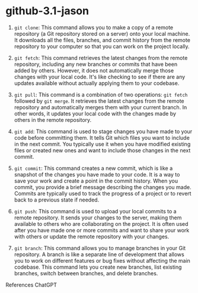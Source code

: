 # github-3.1-jason

1. `git clone`: This command allows you to make a copy of a remote repository (a Git repository stored on a server) onto your local machine. It downloads all the files, branches, and commit history from the remote repository to your computer so that you can work on the project locally.

2. `git fetch`: This command retrieves the latest changes from the remote repository, including any new branches or commits that have been added by others. However, it does not automatically merge those changes with your local code. It's like checking to see if there are any updates available without actually applying them to your codebase.

3. `git pull`: This command is a combination of two operations: `git fetch` followed by `git merge`. It retrieves the latest changes from the remote repository and automatically merges them with your current branch. In other words, it updates your local code with the changes made by others in the remote repository.

4. `git add`: This command is used to stage changes you have made to your code before committing them. It tells Git which files you want to include in the next commit. You typically use it when you have modified existing files or created new ones and want to include those changes in the next commit.

5. `git commit`: This command creates a new commit, which is like a snapshot of the changes you have made to your code. It is a way to save your work and create a point in the commit history. When you commit, you provide a brief message describing the changes you made. Commits are typically used to track the progress of a project or to revert back to a previous state if needed.

6. `git push`: This command is used to upload your local commits to a remote repository. It sends your changes to the server, making them available to others who are collaborating on the project. It is often used after you have made one or more commits and want to share your work with others or update the remote repository with your changes.

7. `git branch`: This command allows you to manage branches in your Git repository. A branch is like a separate line of development that allows you to work on different features or bug fixes without affecting the main codebase. This command lets you create new branches, list existing branches, switch between branches, and delete branches.

References
ChatGPT
